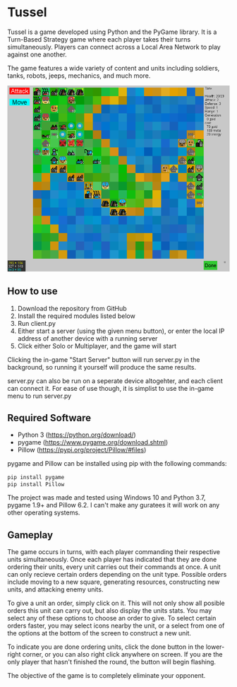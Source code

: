 # Tussel
Tussel is a game developed using Python and the PyGame library. It is a Turn-Based Strategy game where each player takes their turns simultaneously. Players can connect across a Local Area Network to play against one another. 

The game features a wide variety of content and units including soldiers, tanks, robots, jeeps, mechanics, and much more. 

![Alt text](screenshots/tussel_screenshot_3.PNG?raw=true "Screenshot")

## How to use

1. Download the repository from GitHub
2. Install the required modules listed below
3. Run client.py
4. Either start a server (using the given menu button), or enter the local IP address of another device with a running server
5. Click either Solo or Multiplayer, and the game will start

Clicking the in-game "Start Server" button will run server.py in the background, so running it yourself will produce the same results. 

server.py can also be run on a seperate device altogehter, and each client can connect it. For ease of use though, it is simplist to use the in-game menu to run server.py 

## Required Software
 - Python 3 (https://python.org/download/)
 - pygame (https://www.pygame.org/download.shtml)
 - Pillow (https://pypi.org/project/Pillow/#files)

 pygame and Pillow can be installed using pip with the following commands:

```
pip install pygame
pip install Pillow
```

The project was made and tested using Windows 10 and Python 3.7, pygame 1.9+ and Pillow  6.2. I can't make any guratees it will work on any other operating systems. 

## Gameplay

The game occurs in turns, with each player commanding their respective units simultaneously. Once each player has indicated that they are done ordering their units, every unit carries out their commands at once. A unit can only recieve certain orders depending on the unit type. Possible orders include moving to a new square, generating resources, constructing new units, and attacking enemy units. 

To give a unit an order, simply click on it. This will not only show all posible orders this unit can carry out, but also display the units stats. You may select any of these options to choose an order to give. To select certain orders faster, you may select icons nearby the unit, or a select from one of the options at the bottom of the screen to construct a new unit. 

To indicate you are done ordering units, click the done button in the lower-right corner, or you can also right click anywhere on screen. If you are the only player that hasn't finished the round, the button will begin flashing. 

The objective of the game is to completely eliminate your opponent.